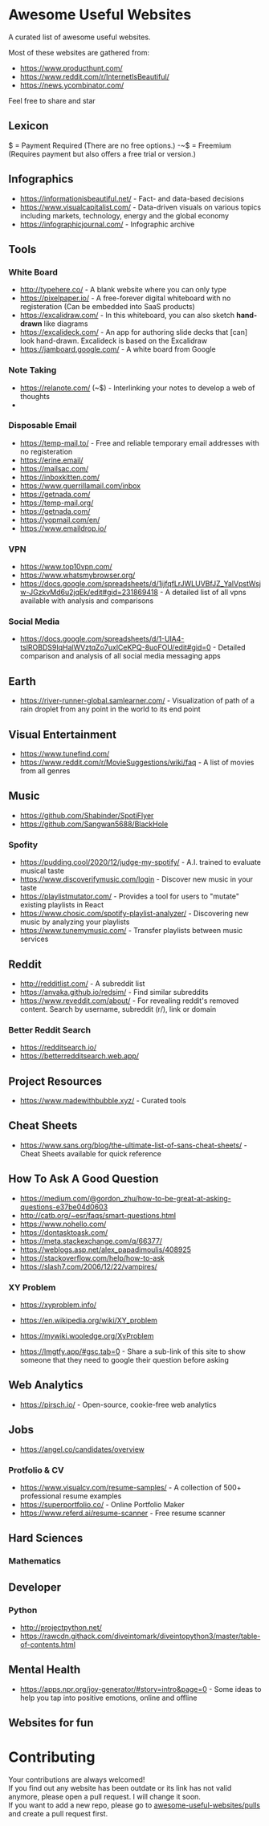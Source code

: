 # Awesome Useful Websites

A curated list of awesome useful websites.


Most of these websites are gathered from: 
* https://www.producthunt.com/
* https://www.reddit.com/r/InternetIsBeautiful/
* https://news.ycombinator.com/

Feel free to share and star


## Lexicon

$ = Payment Required (There are no free options.)
-~$ = Freemium (Requires payment but also offers a free trial or version.)





## Infographics
* https://informationisbeautiful.net/ - Fact- and data-based decisions
* https://www.visualcapitalist.com/ - Data-driven visuals on various topics including markets, technology, energy and the global economy
* https://infographicjournal.com/ - Infographic archive



## Tools

### White Board
* http://typehere.co/ - A blank website where you can only type
* https://pixelpaper.io/ - A free-forever digital whiteboard with no registeration (Can be embedded into SaaS products)
* https://excalidraw.com/ - In this whiteboard, you can also sketch **hand-drawn** like diagrams 
* https://excalideck.com/ - An app for authoring slide decks that [can] look hand-drawn. Excalideck is based on the Excalidraw 
* https://jamboard.google.com/ - A white board from Google

### Note Taking
* https://relanote.com/ (~$) - Interlinking your notes to develop a web of thoughts
*

### Disposable Email
* https://temp-mail.to/ - Free and reliable temporary email addresses with no registeration
* https://erine.email/
* https://mailsac.com/
* https://inboxkitten.com/
* https://www.guerrillamail.com/inbox
* https://getnada.com/
* https://temp-mail.org/
* https://getnada.com/
* https://yopmail.com/en/
* https://www.emaildrop.io/


### VPN
* https://www.top10vpn.com/
* https://www.whatsmybrowser.org/
* https://docs.google.com/spreadsheets/d/1ijfqfLrJWLUVBfJZ_YalVpstWsjw-JGzkvMd6u2jqEk/edit#gid=231869418 - A detailed list of all vpns available with analysis and comparisons



### Social Media
* https://docs.google.com/spreadsheets/d/1-UlA4-tslROBDS9IqHalWVztqZo7uxlCeKPQ-8uoFOU/edit#gid=0 - Detailed comparison and analysis of all social media messaging apps



## Earth
* https://river-runner-global.samlearner.com/ - Visualization of path of a rain droplet from any point in the world to its end point



## Visual Entertainment
* https://www.tunefind.com/
* https://www.reddit.com/r/MovieSuggestions/wiki/faq - A list of movies from all genres


## Music


* https://github.com/Shabinder/SpotiFlyer
* https://github.com/Sangwan5688/BlackHole


### Spofity
* https://pudding.cool/2020/12/judge-my-spotify/ - A.I. trained to evaluate musical taste 
* https://www.discoverifymusic.com/login - Discover new music in your taste
* https://playlistmutator.com/ - Provides a tool for users to "mutate" existing playlists in React
* https://www.chosic.com/spotify-playlist-analyzer/ - Discovering new music by analyzing your playlists
* https://www.tunemymusic.com/ - Transfer playlists between music services




## Reddit
* http://redditlist.com/ - A subreddit list
* https://anvaka.github.io/redsim/ - Find similar subreddits
* https://www.reveddit.com/about/ - For revealing reddit's removed content. Search by username, subreddit (r/), link or domain

### Better Reddit Search
* https://redditsearch.io/ 
* https://betterredditsearch.web.app/


## Project Resources
* https://www.madewithbubble.xyz/ - Curated tools



## Cheat Sheets
* https://www.sans.org/blog/the-ultimate-list-of-sans-cheat-sheets/ - Cheat Sheets available for quick reference


## How To Ask A Good Question

* https://medium.com/@gordon_zhu/how-to-be-great-at-asking-questions-e37be04d0603
* http://catb.org/~esr/faqs/smart-questions.html
* https://www.nohello.com/
* https://dontasktoask.com/
* https://meta.stackexchange.com/q/66377/
* https://weblogs.asp.net/alex_papadimoulis/408925
* https://stackoverflow.com/help/how-to-ask
* https://slash7.com/2006/12/22/vampires/


### XY Problem
* https://xyproblem.info/
* https://en.wikipedia.org/wiki/XY_problem
* https://mywiki.wooledge.org/XyProblem


* https://lmgtfy.app/#gsc.tab=0 - Share a sub-link of this site to show someone that they need to google their question before asking



## Web Analytics
* https://pirsch.io/ - Open-source, cookie-free web analytics


## Jobs
* https://angel.co/candidates/overview


### Protfolio & CV
* https://www.visualcv.com/resume-samples/ - A collection of 500+ professional resume examples
* https://superportfolio.co/ - Online Portfolio Maker
* https://www.referd.ai/resume-scanner - Free resume scanner


## Hard Sciences

### Mathematics


## Developer

### Python
* http://projectpython.net/
* https://rawcdn.githack.com/diveintomark/diveintopython3/master/table-of-contents.html


## Mental Health
* https://apps.npr.org/joy-generator/#story=intro&page=0 - Some ideas to help you tap into positive emotions, online and offline


## Websites for fun



# Contributing
Your contributions are always welcomed! <br>
If you find out any website has been outdate or its link has not valid anymore, please open a pull request. I will change it soon. <br>
If you want to add a new repo, please go to [awesome-useful-websites/pulls](https://github.com/atakanaltok/awesome-useful-websites/pulls) and create a pull request first.
